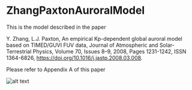 # ZhangPaxtonAuroralModel
This is the model described in the paper

Y. Zhang, L.J. Paxton, An empirical Kp-dependent global auroral model based on TIMED/GUVI FUV data, Journal of Atmospheric and Solar-Terrestrial Physics, Volume 70, Issues 8–9, 2008, Pages 1231-1242, ISSN 1364-6826, https://doi.org/10.1016/j.jastp.2008.03.008.

Please refer to Appendix A of this paper

![alt text](http://url/to/img.png](https://github.com/FasilGibdaw/ZhangPaxtonAuroralModel/blob/main/example.png))
